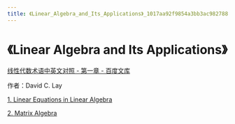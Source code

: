```yaml
---
title: 《Linear_Algebra_and_Its_Applications》_1017aa92f9854a3bb3ac982788f2282f
---
```


# 《Linear Algebra and Its Applications》

[线性代数术语中英文对照 - 第一章 - 百度文库](https://wenku.baidu.com/view/fd5e2bd4195f312b3169a540.html)

作者：David C. Lay

[1. Linear Equations in Linear Algebra](《Linear%20Algebra%20and%20Its%20Applications》%201017aa92f9854a3bb3ac982788f2282f/1%20Linear%20Equations%20in%20Linear%20Algebra%20ddcf1d3793a44852a52c4918d44c7e44.md)

[2. Matrix Algebra](《Linear%20Algebra%20and%20Its%20Applications》%201017aa92f9854a3bb3ac982788f2282f/2%20Matrix%20Algebra%20952207338ea54dca9cb21c0bb3e83f16.md)
